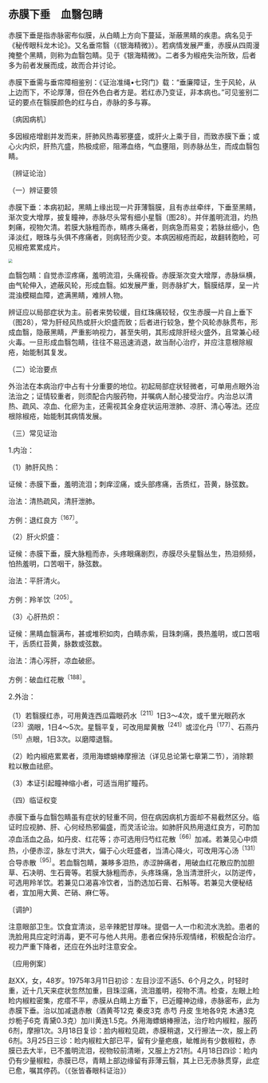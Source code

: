 ## 赤膜下垂　血翳包睛

赤膜下垂是指赤脉密布似膜，从白睛上方向下蔓延，渐蔽黑睛的疾患。病名见于《秘传眼科龙木论》。又名垂帘翳（《银海精微》）。若病情发展严重，赤膜从四周漫掩整个黑睛，则称为血翳包睛。见于《银海精微》。二者多为椒疮失治所致，后者多为前者发展而成，故而合并讨论。

赤膜下垂需与垂帘障相鉴别：《证治准绳•七窍门》载：“垂廉障证，生于风轮，从上边而下，不论厚薄，但在外色白者方是。若红赤乃变证，非本病也。”可见鉴别二证的要点在翳膜颜色的红与白，赤脉的多与寡。

〔病因病机〕

多因椒疮增剧并发而来，肝肺风热毒邪壅盛，或肝火上乘于目，而致赤膜下垂；或心火内炽，肝热亢盛，热极成瘀，阻滞血络，气血壅阻，则赤脉丛生，而成血翳包睛。

〔辨证论治〕

（一）辨证要领

赤膜下垂：本病初起，黑睛上缘出现一片菲薄翳膜，且有赤丝牵绊，下垂至黑睛，渐次变大增厚，披复瞳神，赤脉尽头常有细小星翳（图28）。并伴羞明流泪，灼热刺痛，视物欠清。若膜大脉粗而赤，睛疼头痛者，则病急而易变；若脉丝细小，色泽淡红，眼珠与头俱不疼痛者，则病轻而少变。本病因椒疮而起，故翻转胞睑，可见椒疮累累成片。

<img src="./img/28.jpg" style="zoom:50%;" />

血翳包睛：自觉赤涩疼痛，羞明流泪，头痛视昏。赤膜渐次变大增厚，赤脉纵横，由气轮伸入，遮蔽风轮，形成血翳。如发展严重，则赤脉扩大，翳膜结厚，呈一片混浊模糊血障，遮满黑睛，难辨人物。

辨证应以局部症状为主。前者来势较缓，目红珠痛较轻，仅生赤膜一片自上垂下（图28），常为肝经风热或肝火炽盛而致；后者进行较急，整个风轮赤脉贯布，形成血翳，隐蔽黑睛，严重影响视力，甚至失明，其形成除肝经火盛外，且常兼心经火毒。一旦形成血翳包睛，往往不易迅速消退，故当耐心治疗，并应注意根除椒疮，始能制其复发。

（二）论治要点

外治法在本病治疗中占有十分重要的地位。初起局部症状轻微者，可单用点眼外治法治之；证情较重者，则须配合内服药物，并嘱病人耐心接受治疗。内治总以清热、疏风、凉血、化瘀为主，还需视其全身症状运用泄肺、凉肝、清心等法。还应根除椒疮，始能制其病情发展。

（三）常见证治

1.内治：

（1）肺肝风热：

证候：赤膜下垂，羞明流泪；刺痒涩痛，或头部疼痛，舌质红，苔黄，脉弦数。

治法：清热疏风，清肝泄肺。

方例：退红良方<sup>〔167〕</sup>。

（2）肝火炽盛：

证候：赤膜下垂，膜大脉粗而赤，头疼眼痛剧烈，赤膜尽头星翳丛生，热泪频频，怕热羞明，口苦咽干，脉弦数。

治法：平肝清火。

方例：羚羊饮<sup>〔205〕</sup>。

（3）心肝热炽：

证候：黑睛血翳满布，甚或堆积如肉，白睛赤紫，目珠刺痛，畏热羞明，或口苦咽干，舌质红苔黄，脉数或弦数。

治法：清心泻肝，凉血破瘀。

方例：破血红花散<sup>〔188〕</sup>。

2.外治：

（1）若翳膜红赤，可用黄连西瓜霜眼药水<sup>〔211〕</sup>1日3〜4次，或千里光眼药水<sup>〔23〕</sup>滴眼，1日4〜5次。星翳平复，可改用犀黄散<sup>〔241〕</sup>或涩化丹<sup>〔177〕</sup>、石燕丹<sup>〔51〕</sup>点眼，1日3次。以磨障退翳。

（2）睑内椒疮累累者，须用海螵蛸棒摩擦法（详见总论第七章第二节），消除颗粒以散血祛瘀。

（3）本证引起瞳神缩小者，可适当用扩瞳药。

（四）临证权变

赤膜下垂与血翳包睛虽有症状的轻重不同，但在病因病机方面却不易截然区分。临证时应视肺、肝、心何经热邪偏盛，而灵活论治。如肺肝风热用退红良方，可酌加凉血活血之品，如丹皮、红花等；亦可选用归芍红花散<sup>〔66〕</sup>加减。若兼见心中烦热，小便赤涩，脉左寸洪大，偏于心火旺盛者，当清心降火，可改用泻心汤<sup>〔131〕</sup>合导赤散<sup>〔95〕</sup>。若血翳包睛，兼眵多泪热，赤涩肿痛者，用破血红花散应酌加胆草、石决明、生石膏等。若膜大脉粗而赤，头疼珠痛，急当清泄肝火，以防逆传，可选用羚羊饮。若兼见口渴喜冷饮者，当酌选加石膏、石斛等。若兼见大便秘结者，宜加用大黄、芒硝、麻仁等。

〔调护〕

注意眼部卫生。饮食宜清淡，忌辛辣肥甘厚味。提倡一人一巾和流水洗脸。患者的洗脸用具应定时消毒，更不可与他人共用。患者应保持乐观情绪，积极配合治疗。视力严重下降者，还应在外出时注意安全。

〔应用例案〕

赵XX，女，48岁。1975年3月11日初诊：左目沙涩不适5、6个月之久，时轻时重，近十几天来症状忽然加重，目珠涩痛，流泪羞明，视物不清。检查，左眼上睑睑内椒粒密集，疙瘩不平，赤膜从白睛上方垂下，已近瞳神边缘，赤脉密布，此为赤膜下垂。治以加减退赤散（酒黄芩12克 秦皮3克 赤芍 丹皮 生地各9克 木通3克 炒栀子6克 青黛0.3克）加川黄连1.5克。外用海螵蛸棒擦法，治疗睑内椒粒，服药6剂，摩擦1次。3月18日复诊：脸内椒粒见疏，赤膜稍退，又行擦法一次，服上药6剂。3月25日三诊：睑内椒粒大部已平，留有少量疤痕，眦帷尚有少数椒粒，赤膜已去大半，已不羞明流泪，视物较前清晰，又服上方21剂。4月18日四诊：睑内仍有少量椒粒，赤膜已尽，青睛上部边缘留有菲薄云翳，其上已无赤脉贯穿，此症已愈，嘱其停药。（《张皆春眼科证治》）
